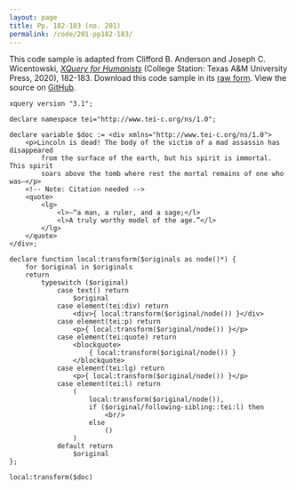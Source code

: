 ```yaml
---
layout: page
title: Pp. 182-183 (no. 201)
permalink: /code/201-pp182-183/
---
```


This code sample is adapted from Clifford B. Anderson and Joseph C. Wicentowski, 
[_XQuery for Humanists_](/) (College Station: Texas A&M University Press, 2020), 182-183. 
Download this code sample in its [raw form](/code/201-pp182-183/201-pp182-183.xq).
View the source on [GitHub](https://github.com/coding4humanists/xquery4humanists/blob/master/code/201-pp182-183/201-pp182-183.xq).

```xquery
xquery version "3.1";

declare namespace tei="http://www.tei-c.org/ns/1.0";

declare variable $doc := <div xmlns="http://www.tei-c.org/ns/1.0">
    <p>Lincoln is dead! The body of the victim of a mad assassin has disappeared
        from the surface of the earth, but his spirit is immortal. This spirit
        soars above the tomb where rest the mortal remains of one who was—</p>
    <!-- Note: Citation needed -->
    <quote>
        <lg>
            <l>—“a man, a ruler, and a sage;</l>
            <l>A truly worthy model of the age.”</l>
        </lg>
    </quote>
</div>;

declare function local:transform($originals as node()*) {
    for $original in $originals
    return
        typeswitch ($original)
            case text() return
                $original
            case element(tei:div) return
                <div>{ local:transform($original/node()) }</div>
            case element(tei:p) return
                <p>{ local:transform($original/node()) }</p>
            case element(tei:quote) return
                <blockquote>
                    { local:transform($original/node()) }
                </blockquote>
            case element(tei:lg) return
                <p>{ local:transform($original/node()) }</p>
            case element(tei:l) return
                (
                    local:transform($original/node()),
                    if ($original/following-sibling::tei:l) then
                        <br/>
                    else 
                        ()
                )
            default return
                $original
};

local:transform($doc)
```  
